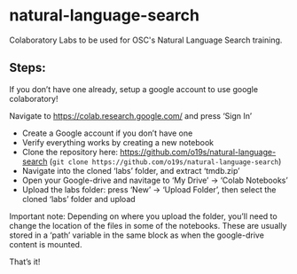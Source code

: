 # natural-language-search

Colaboratory Labs to be used for OSC's Natural Language Search training.

## Steps:

If you don’t have one already, setup a google account to use google colaboratory!

Navigate to https://colab.research.google.com/ and press ‘Sign In’
- Create a Google account if you don’t have one
- Verify everything works by creating a new notebook
- Clone the repository here: https://github.com/o19s/natural-language-search (```git clone https://github.com/o19s/natural-language-search```)
- Navigate into the cloned ‘labs’ folder, and extract ‘tmdb.zip’
- Open your Google-drive and navitage to ‘My Drive’ → ‘Colab Notebooks’
- Upload the labs folder: press ‘New’ → ‘Upload Folder’, then select the cloned ‘labs’ folder and upload

Important note:  Depending on where you upload the folder, you’ll need to change the location of the files in some of the notebooks.  These are usually stored in a ‘path’ variable in the same block as when the google-drive content is mounted.

That’s it!
